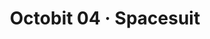 ---
layout: post
title: "Octobit 04 · Spacesuit"
resource: 04_spacesuit
extension: gif
tag: [animation, octobit, octobit-2019, pixel-art]
---